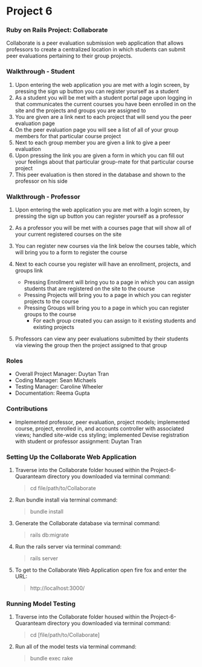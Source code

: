 # Project 6
### Ruby on Rails Project: Collaborate
Collaborate is a peer evaluation submission web application that allows professors to create a centralized location in which students can submit peer evaluations pertaining to their group projects.

### Walkthrough - Student
1. Upon entering the web application you are met with a login screen, by pressing the sign up button you can register yourself as a student
1. As a student you will be met with a student portal page upon logging in that communicates the current courses you have been enrolled in on the site and the projects and groups you are assigned to
1. You are given are a link next to each project that will send you the peer evaluation page
1. On the peer evaluation page you will see a list of all of your group members for that particular course project
1. Next to each group member you are given a link to give a peer evaluation
1. Upon pressing the link you are given a form in which you can fill out your feelings about that particular group-mate for that particular course project
1. This peer evaluation is then stored in the database and shown to the professor on his side

### Walkthrough - Professor
1. Upon entering the web application you are met with a login screen, by pressing the sign up button you can register yourself as a professor
1. As a professor you will be met with a courses page that will show all of your current registered courses on the site
1. You can register new courses via the link below the courses table, which will bring you to a form to register the course
1. Next to each course you register will have an enrollment, projects, and groups link
  
   - Pressing Enrollment will bring you to a page in which you can assign students that are registered on the site to the course
   - Pressing Projects will bring you to a page in which you can register projects to the course
   - Pressing Groups will bring you to a page in which you can register groups to the course
      - For each group created you can assign to it existing students and existing projects
1. Professors can view any peer evaluations submitted by their students via viewing the group then the project assigned to that group

### Roles
* Overall Project Manager: Duytan Tran
* Coding Manager: Sean Michaels
* Testing Manager: Caroline Wheeler
* Documentation: Reema Gupta

### Contributions
* Implemented professor, peer evaluation, project models; implemented course, project, enrolled in, and accounts controller with associated views; handled site-wide css styling; implemented Devise registration with student or professor assignment: Duytan Tran

### Setting Up the Collaborate Web Application
1. Traverse into the Collaborate folder housed within the Project-6-Quaranteam directory you downloaded via terminal command: 

    >cd file/path/to/Collaborate

1. Run bundle install via terminal command:

    >bundle install

1. Generate the Collaborate database via terminal command:

    >rails db:migrate

1. Run the rails server via terminal command:

    >rails server
    
1. To get to the Collaborate Web Application open fire fox and enter the URL:

    >http://localhost:3000/
    
### Running Model Testing
1. Traverse into the Collaborate folder housed within the Project-6-Quaranteam directory you downloaded via terminal command: 

    >cd [file/path/to/Collaborate]
    
2. Run all of the model tests via terminal command:

    >bundle exec rake
